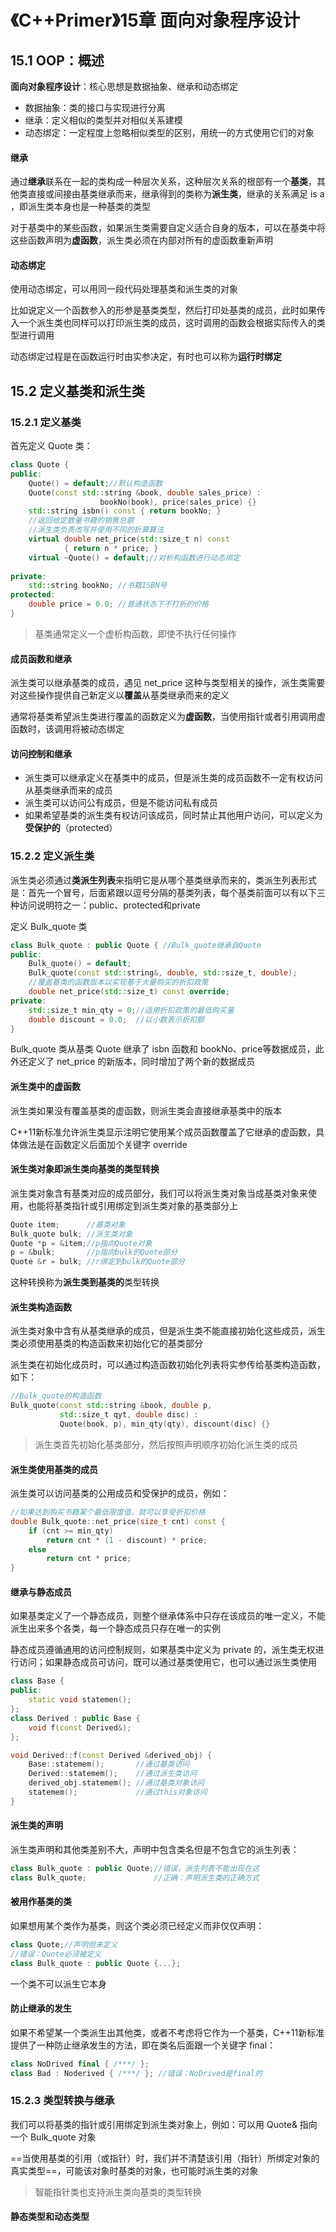 # 《C++Primer》15章 面向对象程序设计

## 15.1 OOP：概述
**面向对象程序设计**：核心思想是数据抽象、继承和动态绑定
- 数据抽象：类的接口与实现进行分离
- 继承：定义相似的类型并对相似关系建模
- 动态绑定：一定程度上忽略相似类型的区别，用统一的方式使用它们的对象

#### 继承
通过**继承**联系在一起的类构成一种层次关系，这种层次关系的根部有一个**基类**，其他类直接或间接由基类继承而来，继承得到的类称为**派生类**，继承的关系满足 is a ，即派生类本身也是一种基类的类型

对于基类中的某些函数，如果派生类需要自定义适合自身的版本，可以在基类中将这些函数声明为**虚函数**，派生类必须在内部对所有的虚函数重新声明

#### 动态绑定
使用动态绑定，可以用同一段代码处理基类和派生类的对象

比如说定义一个函数参入的形参是基类类型，然后打印处基类的成员，此时如果传入一个派生类也同样可以打印派生类的成员，这时调用的函数会根据实际传入的类型进行调用

动态绑定过程是在函数运行时由实参决定，有时也可以称为**运行时绑定**


## 15.2 定义基类和派生类
### 15.2.1 定义基类
首先定义 Quote 类：

```cpp
class Quote {
public:
	Quote() = default;//默认构造函数
	Quote(const std::string &book, double sales_price) : 
					bookNo(book), price(sales_price) {}
	std::string isbn() const { return bookNo; }
	//返回给定数量书籍的销售总额
	//派生类负责改写并使用不同的折算算法
	virtual double net_price(std::size_t n) const 
			{ return n * price; }
	virtual ~Quote() = default;//对析构函数进行动态绑定
	
private:
	std::string bookNo; //书籍ISBN号
protected:
	double price = 0.0; //普通状态下不打折的价格
}
```

>基类通常定义一个虚析构函数，即使不执行任何操作

#### 成员函数和继承
派生类可以继承基类的成员，遇见 net_price 这种与类型相关的操作，派生类需要对这些操作提供自己新定义以**覆盖**从基类继承而来的定义

通常将基类希望派生类进行覆盖的函数定义为**虚函数**，当使用指针或者引用调用虚函数时，该调用将被动态绑定

#### 访问控制和继承
- 派生类可以继承定义在基类中的成员，但是派生类的成员函数不一定有权访问从基类继承而来的成员
- 派生类可以访问公有成员，但是不能访问私有成员
- 如果希望基类的派生类有权访问该成员，同时禁止其他用户访问，可以定义为**受保护的**（protected）

### 15.2.2 定义派生类
派生类必须通过**类派生列表**来指明它是从哪个基类继承而来的，类派生列表形式是：首先一个冒号，后面紧跟以逗号分隔的基类列表，每个基类前面可以有以下三种访问说明符之一：public、protected和private

定义 Bulk_quote 类
```cpp
class Bulk_quote : public Quote { //Bulk_quote继承自Quote
public:
	Bulk_quote() = default;
	Bulk_quote(const std::string&, double, std::size_t, double);
	//覆盖基类的函数版本以实现基于大量购买的折扣政策
	double net_price(std::size_t) const override;
private:
	std::size_t min_qty = 0;//适用折扣政策的最低购买量
	double discount = 0.0;  //以小数表示折扣额
}
```

Bulk_quote 类从基类 Quote 继承了 isbn 函数和 bookNo、price等数据成员，此外还定义了 net_price 的新版本，同时增加了两个新的数据成员

#### 派生类中的虚函数
派生类如果没有覆盖基类的虚函数，则派生类会直接继承基类中的版本

C++11新标准允许派生类显示注明它使用某个成员函数覆盖了它继承的虚函数，具体做法是在函数定义后面加个关键字 override

#### 派生类对象即派生类向基类的类型转换
派生类对象含有基类对应的成员部分，我们可以将派生类对象当成基类对象来使用，也能将基类指针或引用绑定到派生类对象的基类部分上

```cpp
Quote item;      //基类对象
Bulk_quote bulk; //派生类对象
Quote *p = &item;//p指向Quote对象
p = &bulk;       //p指向bulk的Quote部分
Quote &r = bulk; //r绑定到bulk的Quote部分
```

这种转换称为**派生类到基类的**类型转换

#### 派生类构造函数
派生类对象中含有从基类继承的成员，但是派生类不能直接初始化这些成员，派生类必须使用基类的构造函数来初始化它的基类部分

派生类在初始化成员时，可以通过构造函数初始化列表将实参传给基类构造函数，如下：

```cpp
//Bulk_quote的构造函数
Bulk_quote(const std::string &book, double p, 
		   std::size_t qyt, double disc) :
		   Quote(book, p), min_qty(qty), discount(disc) {}
```

>派生类首先初始化基类部分，然后按照声明顺序初始化派生类的成员

#### 派生类使用基类的成员
派生类可以访问基类的公用成员和受保护的成员，例如：
```cpp
//如果达到购买书籍某个最低限度值，就可以享受折扣价格
double Bulk_quote::net_price(size_t cnt) const {
	if (cnt >= min_qty) 
		return cnt * (1 - discount) * price;
	else
		return cnt * price;
}
```

#### 继承与静态成员
如果基类定义了一个静态成员，则整个继承体系中只存在该成员的唯一定义，不能派生出来多个各类，每一个静态成员只存在唯一的实例

静态成员遵循通用的访问控制规则，如果基类中定义为 private 的，派生类无权进行访问；如果静态成员可访问，既可以通过基类使用它，也可以通过派生类使用

```cpp
class Base {
public:
	static void statemen();
};
class Derived : public Base {
	void f(const Derived&);
};

void Derived::f(const Derived &derived_obj) {
	Base::statemem();       //通过基类访问
	Derived::statemem();    //通过派生类访问
	derived_obj.statemem(); //通过基类对象访问
	statemem();             //通过this对象访问
}
```

#### 派生类的声明
派生类声明和其他类差别不大，声明中包含类名但是不包含它的派生列表：

```cpp
class Bulk_quote : public Quote;//错误，派生列表不能出现在这
class Bulk_quote;               //正确：声明派生类的正确方式
```

#### 被用作基类的类
如果想用某个类作为基类，则这个类必须已经定义而非仅仅声明：

```cpp
class Quote;//声明但未定义
//错误：Quote必须被定义
class Bulk_quote : public Quote {...};
```

一个类不可以派生它本身

#### 防止继承的发生
如果不希望某一个类派生出其他类，或者不考虑将它作为一个基类，C++11新标准提供了一种防止继承发生的方法，即在类名后面跟一个关键字 final：
```cpp
class NoDrived final { /***/ };
class Bad : Noderived { /***/ }; //错误：NoDrived是final的
```


### 15.2.3 类型转换与继承
我们可以将基类的指针或引用绑定到派生类对象上，例如：可以用 Quote& 指向一个 Bulk_quote 对象

==当使用基类的引用（或指针）时，我们并不清楚该引用（指针）所绑定对象的真实类型==，可能该对象时基类的对象，也可能时派生类的对象

>智能指针类也支持派生类向基类的类型转换

#### 静态类型和动态类型

